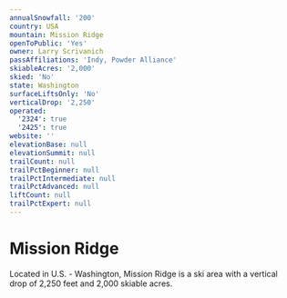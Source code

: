 ```yaml
---
annualSnowfall: '200'
country: USA
mountain: Mission Ridge
openToPublic: 'Yes'
owner: Larry Scrivanich
passAffiliations: 'Indy, Powder Alliance'
skiableAcres: '2,000'
skied: 'No'
state: Washington
surfaceLiftsOnly: 'No'
verticalDrop: '2,250'
operated:
  '2324': true
  '2425': true
website: ''
elevationBase: null
elevationSummit: null
trailCount: null
trailPctBeginner: null
trailPctIntermediate: null
trailPctAdvanced: null
liftCount: null
trailPctExpert: null
---
```



# Mission Ridge

Located in U.S. - Washington, Mission Ridge is a ski area with a vertical drop of 2,250 feet and 2,000 skiable acres.
